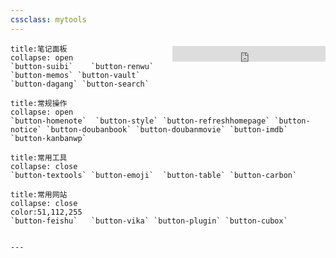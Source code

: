 ```yaml
---
cssclass: mytools
---
```


<iframe style="float:right; margin-top:5px" width="245" scrolling="no" height="25" frameborder="0" allowtransparency="true" src="https://i.tianqi.com?c=code&id=34&bdc=%23&icon=4&site=12"></iframe>

```ad-abstract
title:笔记面板
collapse: open
`button-suibi`    `button-renwu` `button-memos` `button-vault` `button-dagang` `button-search`

```
````ad-info
title:常规操作
collapse: open
`button-homenote`  `button-style` `button-refreshhomepage` `button-notice` `button-doubanbook` `button-doubanmovie` `button-imdb` `button-kanbanwp`
````

````ad-tip
title:常用工具
collapse: close
`button-textools` `button-emoji`  `button-table` `button-carbon`

````

```ad-example
title:常用网站
collapse: close
color:51,112,255
`button-feishu`   `button-vika` `button-plugin` `button-cubox`
```

```ad-blank

---

```




